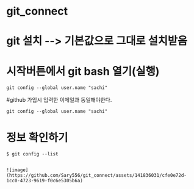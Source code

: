 # git_connect

# git 설치 --> 기본값으로 그대로 설치받음

# 시작버튼에서 git bash 열기(실행)

```
git config --global user.name "sachi"
```

#github 가입시 입력한 이메일과 동일해야한다.

```
git config --global user.name "sachi"

```
# 정보 확인하기
```
$ git config --list


![image](https://github.com/Sary556/git_connect/assets/141836031/cfe0e72d-1cc0-4723-9619-f0c6e5305b6a)
